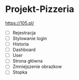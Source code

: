 # Projekt-Pizzeria

https://105.pl/

- [ ] Rejestracja 
- [ ] Stylowanie login
- [ ] Historia
- [ ] Dashboard
- [ ] User
- [ ] Strona główna 
- [ ] Zmniejszenie obrazkow
- [ ] Stopka

